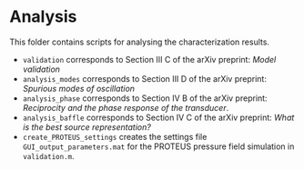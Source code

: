 # Analysis

This folder contains scripts for analysing the characterization results.
- `validation` corresponds to Section III C of the arXiv preprint: *Model validation*
- `analysis_modes` corresponds to Section III D of the arXiv preprint: *Spurious modes of oscillation*
- `analysis_phase` corresponds to Section IV B of the arXiv preprint: *Reciprocity and the phase response of the transducer*.
- `analysis_baffle` corresponds to Section IV C of the arXiv preprint: *What is the best source representation?*
- `create_PROTEUS_settings` creates the settings file `GUI_output_parameters.mat`
  for the PROTEUS pressure field simulation in `validation.m`.
